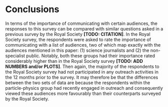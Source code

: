 # Conclusions

In terms of the importance of communicating with certain audiences, the responses to this survey can be compared with similar questions asked in a previous survey by the Royal Society **[TODO: CITATION]**.
In the Royal Society survey, the respondents were asked to rate the importance of communicating with a list of audiences, two of which map exactly with the audiences mentioned in this paper: (1) science journalists and (2) the non-specialist public.
Notably, both these groups had their importance rated considerably higher than in the Royal Society survey **[TODO: ADD NUMBERS and/or PLOTS]**.
Then again, the majority of the respondents to the Royal Society survey had not participated in any outreach activities in the 12 months prior to the survey.
It may therefore be that the differences between the two sets of data are because the respondents within the particle-physics group had recently engaged in outreach and consequently viewed these audiences more favourably than their counterparts surveyed by the Royal Society.
